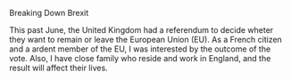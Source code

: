 Breaking Down Brexit

This past June, the United Kingdom had a referendum to decide wheter they want to remain or leave the European Union (EU). As a French citizen and a ardent member of the EU, I was interested by the outcome of the vote. Also, I have close family who reside and work in England, and the result will affect their lives.
